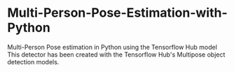 # Multi-Person-Pose-Estimation-with-Python
Multi-Person Pose estimation in Python using the Tensorflow Hub model
This detector has been created with the Tensorflow Hub's Multipose object detection models.

